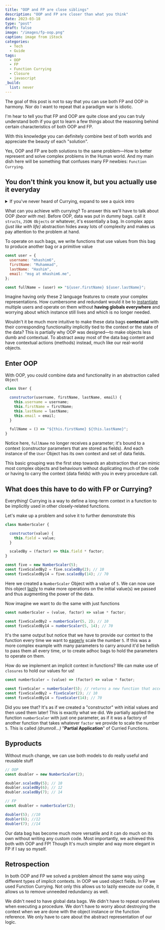 ```yaml
---
title: "OOP and FP are close siblings"
description: "OOP and FP are closer than what you think"
date: 2023-03-18
type: "post"
draft: false
image: "/images/fp-oop.png"
caption: image from iStock
categories:
  - Tech
  - Guide
tags:
  - OOP
  - FP
  - Function Currying
  - Closure
  - javascript
_build:
  list: never
---
```


The goal of this post is not to say that you can use both FP and OOP in harmony. Nor do I want to repeat that a paradigm war is idiotic.

I'm hear to tell you that FP and OOP are quite close and you can truly understand both if you got to learn a few things about the reasoning behind certain characteristics of both OOP and FP.

With this knowledge you can definitely combine best of both worlds and appreciate the beauty of each "solution".

Yes, OOP and FP are both solutions to the same problem—How to better represent and solve complex problems in the Human world. And my main dish here will be something that confuses many FP newbies: `Function Currying`.

## You don't think you know it, but you actually use it everyday

<details>
  <summary>If you've never heard of Currying, expand to see a quick intro</summary>

A Curried function is basically a function that doesn't accept multiple parameters. Instead, each function takes a single parameter, if you need another, your function must return another "inner" function that accepts the second parameter and so on.

```js
// Typical function
const sum = (n1, n2, n3) => n1 + n2 + n3;

sum(1, 2, 3); // 6
```

```js
// Curried function
const sum = (n1) => (n2) => (n3) => n1 + n2 + n3;

sum(1)(2)(3); // 6
```

This doesn't look pretty, especially because js doesn't have syntactic sugar for currying. And I know it seems pretty stupid. But it's actually brilliant and you've used this same pattern in OOP, just with different semantics.

</details>

What can you achieve with currying? To answer this we'll have to talk about OOP _(bear with me)_. Before OOP, data was put in dummy bags. call it `structs`, `JSON Objects` or whatever, it's essentially a bag. In complex apps _(just like with life)_ abstraction hides away lots of complexity and makes us pay attention to the problem at hand.

To operate on such bags, we write functions that use values from this bag to produce another bag or a primitive value

```js
const user = {
  username: "mhashim6",
  firstName: "Muhammad",
  lastName: "Hashim",
  email: "msg at mhashim6.me",
};

const fullName = (user) => "${user.firstName} ${user.lastName}";
```

Imagine having only these 2 language features to create your complex representations. How cumbersome and redundant would it be to <u>instantiate</u> multiple users and operate on them without **having globals everywhere** and worrying about which instance still lives and which is no longer needed.

Wouldn't it be much more intuitive to make these data bags **contextual** with their corresponding functionality implicitly tied to the context or the state of the data? This is partially why OOP was designed—to make objects less dumb and contextual. To abstract away most of the data bag content and have contextual actions (methods) instead, much like our real-world objects.

## Enter OOP

With OOP, you could combine data and functionality in an abstraction called `Object`

```js
class User {

  constructor(username, firstName, lastName, email) {
    this.username = username;
    this.firstName = firstName;
    this.lastName = lastName;
    this.email = email;
  }

  fullName = () => "${this.firstName} ${this.lastName}";
}
```

Notice here, `fullName` no longer receives a parameter; it's bound to a context (constructor parameters that are stored as fields). And each instance of the `User` Object has its own context and set of data fields.

This basic grouping was the first step towards an abstraction that can mimic most complex objects and behaviours without duplicating much of the code or having to carry the context (data fields) with you in every procedure call.

## What does this have to do with FP or Currying?

Everything! Currying is a way to define a long-term context in a function to be implicitly used in other closely-related functions.

Let's make up a problem and solve it to further demonstrate this

```js
class NumberScaler {

  constructor(value) {
    this.field = value;
  }

  scaledBy = (factor) => this.field * factor;
}

const five = new NumberScaler(5);
const fiveScaledBy2 = five.scaledBy(2); // 10
const fiveScaledBy14 = five.scaledBy(14); // 70
```

Here we created a `NumberScaler` Object with a value of `5`. We can now use this object <u>lazily</u> to make more operations on the initial value(s) we passed and thus augmenting the power of the data.

Now imagine we want to do the same with just functions

```js
const numberScaler = (value, factor) => value * factor;

const fiveScaledBy2 = numberScaler(5, 2); // 10
const fiveScaledBy14 = numberScaler(5, 14); // 70
```

It's the same output but notice that we have to provide our context to the function every time we want to <u>eagerly</u> scale the number `5`. If this was a more complex example with many parameters to carry around it'd be hellish to pass them all every time, or to create adhoc bags to hold the parameters to operate on them. 

How do we implement an implicit context in functions? We can make use of `closures` to hold our values for us!

```js
const numberScaler = (value) => (factor) => value * factor;

const fiveScaler = numberScaler(5); // returns a new function that accepts a factor parameter to multiply it by 5
const fiveScaledBy2 = fiveScaler(2); // 10
const fiveScaledBy14 = fiveScaler(14); // 70
```
Did you see that? It's as if we created a "constructor" with initial values and then used them later! This is exactly what we did. We partially applied the function `numberScaler` with just one parameter, as if it was a factory of another function that takes whatever `factor` we provide to scale the number `5`. This is called _(drumroll…)_ "__Partial Application__" of Curried Functions.

## Byproducts
Without much change, we can use both models to do really useful and reusable stuff
``` js
// OOP
const doubler = new NumberScaler(2);

doubler.scaledBy(5); // 10
doubler.scaledBy(6); // 12
doubler.scaledBy(7); // 14
```

``` js
// FP
const doubler = numberScaler(2);

doubler(5); //10
doubler(6); //12
doubler(7); //14
```

Our data bag has become much more versatile and it can do much on its own without writing any custom code. Most importantly, we achieved this both with OOP and FP! Though It's much simpler and way more elegant in FP if I say so myself.

## Retrospection
In both OOP and FP we solved a problem almost the same way using different types of implicit contexts. In OOP we used object fields. In FP we used Function Currying. Not only this allows us to lazily execute our code, it allows us to remove unneeded redundancy as well.

We didn't need to have global data bags. We didn't have to repeat ourselves when executing a procedure. We don't have to worry about destroying the context when we are done with the object instance or the function reference. We only have to care about the abstract representation of our logic.